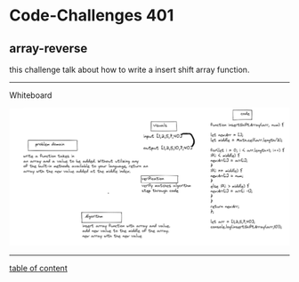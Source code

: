 # Code-Challenges 401

## array-reverse

this challenge talk about how to write a insert shift array function.

-----------

Whiteboard

![image](../image/codechallenge2.PNG)


-------

[table of content](./JAVASCRIPT/README.md)